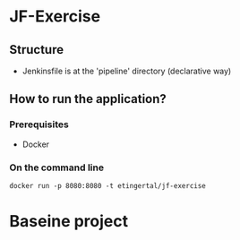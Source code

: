 # JF-Exercise

## Structure

* Jenkinsfile is at the 'pipeline' directory (declarative way)

## How to run the application?

### Prerequisites
* Docker

### On the command line
```
docker run -p 8080:8080 -t etingertal/jf-exercise
```

# Baseine project

[spring-petclinic]: https://github.com/spring-projects/spring-petclinic
